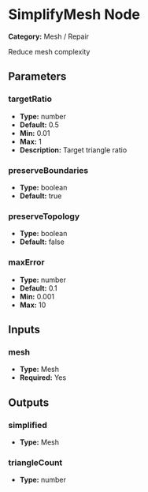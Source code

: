 
# SimplifyMesh Node

**Category:** Mesh / Repair

Reduce mesh complexity

## Parameters


### targetRatio
- **Type:** number
- **Default:** 0.5
- **Min:** 0.01
- **Max:** 1
- **Description:** Target triangle ratio


### preserveBoundaries
- **Type:** boolean
- **Default:** true





### preserveTopology
- **Type:** boolean
- **Default:** false





### maxError
- **Type:** number
- **Default:** 0.1
- **Min:** 0.001
- **Max:** 10



## Inputs


### mesh
- **Type:** Mesh
- **Required:** Yes



## Outputs


### simplified
- **Type:** Mesh



### triangleCount
- **Type:** number




